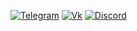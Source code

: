 [![Telegram](https://img.shields.io/badge/telegram-%2326A5E4.svg?&style=for-the-badge&logo=telegram&logoColor=white)](https://t.me/hor1tz)
[![Vk](https://img.shields.io/badge/vk-%234680C2.svg?&style=for-the-badge&logo=vk&logoColor=white)](https://vk.com/horvitz/)
[![Discord](https://img.shields.io/badge/discord-%237289DA.svg?&style=for-the-badge&logo=discord&logoColor=white)]()

